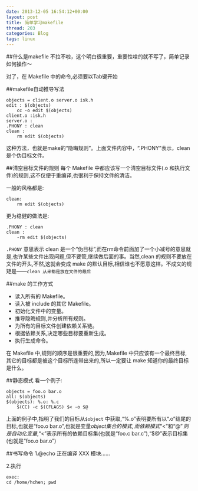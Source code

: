 ```yaml
---
date: 2013-12-05 16:54:12+00:00
layout: post
title: 简单学习makefile
thread: 203
categories: Blog
tags: linux
---
```

##什么是makefile
不拉不啦，这个明白很重要，重要性啥的就不写了，简单记录如何操作～

对了，在 Makefile 中的命令,必须要以Tab键开始

##makefile自动推导写法

    objects = client.o server.o isk.h
    edit : $(objects)
        cc -o edit $(objects)
    client.o :isk.h
    server.o :
    .PHONY : clean
    clean :
        rm edit $(objects)
这种方法，也就是make的“隐晦规则”。上面文件内容中，“.PHONY”表示，clean是个伪目标文件。

##清空目标文件的规则
每个 Makefile 中都应该写一个清空目标文件(.o 和执行文件)的规则,这不仅便于重编译,也很利于保持文件的清洁。

一般的风格都是:

    clean:
        rm edit $(objects)
更为稳健的做法是:

    .PHONY : clean
    clean :
        -rm edit $(objects)
`.PHONY` 意思表示 clean 是一个“伪目标”,而在rm命令前面加了一个小减号的意思就是,也许某些文件出现问题,但不要管,继续做后面的事。当然,clean 的规则不要放在文件的开头,不然,这就会变成 make 的默认目标,相信谁也不愿意这样。不成文的规矩是——`clean 从来都是放在文件的最后`

##make 的工作方式
*   读入所有的 Makefile。
*   读入被 include 的其它 Makefile。
*   初始化文件中的变量。
*   推导隐晦规则,并分析所有规则。
*   为所有的目标文件创建依赖关系链。
*   根据依赖关系,决定哪些目标要重新生成。
*   执行生成命令。

在 Makefile 中,规则的顺序是很重要的,因为,Makefile 中只应该有一个最终目标,其它的目标都是被这个目标所连带出来的,所以一定要让 make 知道你的最终目标是什么。

##静态模式
看一个例子:

    objects = foo.o bar.o
    all: $(objects)
    $(objects): %.o: %.c
        $(CC) -c $(CFLAGS) $< -o $@

上面的例子中,指明了我们的目标从`$object` 中获取,“%.o”表明要所有以“.o”结尾的目标,也就是“foo.o bar.o”,也就是变量$object 集合的模式,而依赖模式“%.c”则取模式“%.o”的“%”,也就是“foo bar”,并为其加下“.c”的后缀,于是,我们的依赖目标就是“foo.c bar.c”。而命令中的“$<”和“$@”则是自动化变量,“$<”表示所有的依赖目标集(也就是“foo.c bar.c”),“$@”表示目标集(也就是“foo.o bar.o”)

##书写命令
1.@echo 正在编译 XXX 模块......

2.执行

    exec:
    cd /home/hchen; pwd
    

